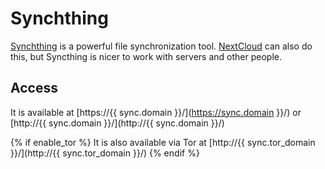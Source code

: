 # Synchthing

[Synchthing](https://syncthing.net/) is a powerful file synchronization tool. [NextCloud](nextcloud.md) can also do this, but Syncthing is nicer to work with servers and other people.

## Access

It is available at [https://{{ sync.domain }}/](https://sync.domain }}/) or [http://{{ sync.domain }}/](http://{{ sync.domain }}/)

{% if enable_tor %}
It is also available via Tor at [http://{{ sync.tor_domain }}/](http://{{ sync.tor_domain }}/)
{% endif %}
